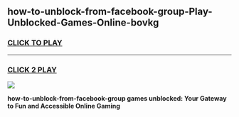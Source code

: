 
## how-to-unblock-from-facebook-group-Play-Unblocked-Games-Online-bovkg
<h3>
<a href="https://premium76.site?title=how-to-unblock-from-facebook-group&ref=25A">CLICK TO PLAY</a></h3>
<hr>

<h3>
<a href="https://premium76.site?title=how-to-unblock-from-facebook-group&ref=25A">CLICK 2 PLAY</a>
  
</h3>

<a href="https://premium76.site?title=how-to-unblock-from-facebook-group&ref=25A"><img src="https://clearcache.store/games.png"></a>


**how-to-unblock-from-facebook-group games unblocked: Your Gateway to Fun and Accessible Online Gaming**

